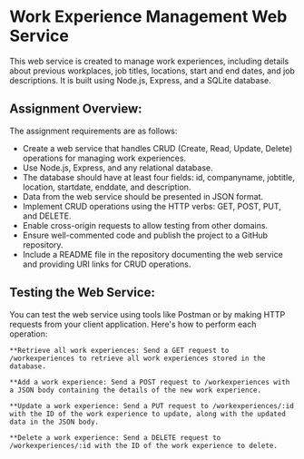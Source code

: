 # Work Experience Management Web Service
This web service is created to manage work experiences, including details about previous workplaces, job titles, locations, start and end dates, and job descriptions. It is built using Node.js, Express, and a SQLite database.
## Assignment Overview:
The assignment requirements are as follows:
* Create a web service that handles CRUD (Create, Read, Update, Delete) operations for managing work experiences.
* Use Node.js, Express, and any relational database.
* The database should have at least four fields: id, companyname, jobtitle, location, startdate, enddate, and description.
* Data from the web service should be presented in JSON format.
* Implement CRUD operations using the HTTP verbs: GET, POST, PUT, and DELETE.
* Enable cross-origin requests to allow testing from other domains.
* Ensure well-commented code and publish the project to a GitHub repository.
* Include a README file in the repository documenting the web service and providing URI links for CRUD operations.
## Testing the Web Service:
You can test the web service using tools like Postman or by making HTTP requests from your client application. Here's how to perform each operation:

    **Retrieve all work experiences: Send a GET request to /workexperiences to retrieve all work experiences stored in the database.

    **Add a work experience: Send a POST request to /workexperiences with a JSON body containing the details of the new work experience.

    **Update a work experience: Send a PUT request to /workexperiences/:id with the ID of the work experience to update, along with the updated data in the JSON body.

    **Delete a work experience: Send a DELETE request to /workexperiences/:id with the ID of the work experience to delete.
    
